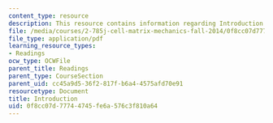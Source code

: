 ```yaml
---
content_type: resource
description: This resource contains information regarding Introduction.
file: /media/courses/2-785j-cell-matrix-mechanics-fall-2014/0f8cc07d77744745fe6a576c3f810a64_MIT2_785JF14_Chapter_1.pdf
file_type: application/pdf
learning_resource_types:
- Readings
ocw_type: OCWFile
parent_title: Readings
parent_type: CourseSection
parent_uid: cc45a9d5-36f2-817f-b6a4-4575afd70e91
resourcetype: Document
title: Introduction
uid: 0f8cc07d-7774-4745-fe6a-576c3f810a64
---
```

